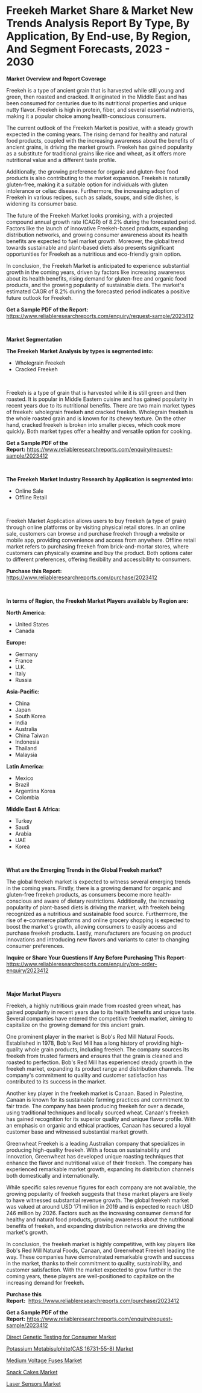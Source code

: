 <p><h1>Freekeh Market Share & Market New Trends Analysis Report By Type, By Application, By End-use, By Region, And Segment Forecasts, 2023 - 2030</h1></p><p><strong>Market Overview and Report Coverage</strong></p>
<p><p>Freekeh is a type of ancient grain that is harvested while still young and green, then roasted and cracked. It originated in the Middle East and has been consumed for centuries due to its nutritional properties and unique nutty flavor. Freekeh is high in protein, fiber, and several essential nutrients, making it a popular choice among health-conscious consumers.</p><p>The current outlook of the Freekeh Market is positive, with a steady growth expected in the coming years. The rising demand for healthy and natural food products, coupled with the increasing awareness about the benefits of ancient grains, is driving the market growth. Freekeh has gained popularity as a substitute for traditional grains like rice and wheat, as it offers more nutritional value and a different taste profile.</p><p>Additionally, the growing preference for organic and gluten-free food products is also contributing to the market expansion. Freekeh is naturally gluten-free, making it a suitable option for individuals with gluten intolerance or celiac disease. Furthermore, the increasing adoption of Freekeh in various recipes, such as salads, soups, and side dishes, is widening its consumer base.</p><p>The future of the Freekeh Market looks promising, with a projected compound annual growth rate (CAGR) of 8.2% during the forecasted period. Factors like the launch of innovative Freekeh-based products, expanding distribution networks, and growing consumer awareness about its health benefits are expected to fuel market growth. Moreover, the global trend towards sustainable and plant-based diets also presents significant opportunities for Freekeh as a nutritious and eco-friendly grain option.</p><p>In conclusion, the Freekeh Market is anticipated to experience substantial growth in the coming years, driven by factors like increasing awareness about its health benefits, rising demand for gluten-free and organic food products, and the growing popularity of sustainable diets. The market's estimated CAGR of 8.2% during the forecasted period indicates a positive future outlook for Freekeh.</p></p>
<p><strong>Get a Sample PDF of the Report:</strong> <a href="https://www.reliableresearchreports.com/enquiry/request-sample/2023412">https://www.reliableresearchreports.com/enquiry/request-sample/2023412</a></p>
<p>&nbsp;</p>
<p><strong>Market Segmentation</strong></p>
<p><strong>The Freekeh Market Analysis by types is segmented into:</strong></p>
<p><ul><li>Wholegrain Freekeh</li><li>Cracked Freekeh</li></ul></p>
<p>&nbsp;</p>
<p><p>Freekeh is a type of grain that is harvested while it is still green and then roasted. It is popular in Middle Eastern cuisine and has gained popularity in recent years due to its nutritional benefits. There are two main market types of freekeh: wholegrain freekeh and cracked freekeh. Wholegrain freekeh is the whole roasted grain and is known for its chewy texture. On the other hand, cracked freekeh is broken into smaller pieces, which cook more quickly. Both market types offer a healthy and versatile option for cooking.</p></p>
<p><strong>Get a Sample PDF of the Report:</strong>&nbsp;<a href="https://www.reliableresearchreports.com/enquiry/request-sample/2023412">https://www.reliableresearchreports.com/enquiry/request-sample/2023412</a></p>
<p>&nbsp;</p>
<p><strong>The Freekeh Market Industry Research by Application is segmented into:</strong></p>
<p><ul><li>Online Sale</li><li>Offline Retail</li></ul></p>
<p>&nbsp;</p>
<p><p>Freekeh Market Application allows users to buy freekeh (a type of grain) through online platforms or by visiting physical retail stores. In an online sale, customers can browse and purchase freekeh through a website or mobile app, providing convenience and access from anywhere. Offline retail market refers to purchasing freekeh from brick-and-mortar stores, where customers can physically examine and buy the product. Both options cater to different preferences, offering flexibility and accessibility to consumers.</p></p>
<p><strong>Purchase this Report:</strong>&nbsp; <a href="https://www.reliableresearchreports.com/purchase/2023412">https://www.reliableresearchreports.com/purchase/2023412</a></p>
<p>&nbsp;</p>
<p><strong>In terms of Region, the Freekeh Market Players available by Region are:</strong></p>
<p>
    <p> <strong> North America: </strong>
        <ul>
            <li>United States</li>
            <li>Canada</li>
        </ul>
        </p> 
    <p> <strong> Europe: </strong>
        <ul>
            <li>Germany</li>
            <li>France</li>
            <li>U.K.</li>
            <li>Italy</li>
            <li>Russia</li>
        </ul>
        </p> 
    <p> <strong> Asia-Pacific: </strong>
        <ul>
            <li>China</li>
            <li>Japan</li>
            <li>South Korea</li>
            <li>India</li>
            <li>Australia</li>
            <li>China Taiwan</li>
            <li>Indonesia</li>
            <li>Thailand</li>
            <li>Malaysia</li>
        </ul>
        </p> 
    <p> <strong> Latin America: </strong>
        <ul>
            <li>Mexico</li>
            <li>Brazil</li>
            <li>Argentina Korea</li>
            <li>Colombia</li>
        </ul>
        </p> 
    <p> <strong> Middle East & Africa: </strong>
        <ul>
            <li>Turkey</li>
            <li>Saudi</li>
            <li>Arabia</li>
            <li>UAE</li>
            <li>Korea</li>
        </ul>
    </p>
    </p>
<p>&nbsp;</p>
<p><strong>What are the Emerging Trends in the Global Freekeh market?</strong></p>
<p><p>The global freekeh market is expected to witness several emerging trends in the coming years. Firstly, there is a growing demand for organic and gluten-free freekeh products, as consumers become more health-conscious and aware of dietary restrictions. Additionally, the increasing popularity of plant-based diets is driving the market, with freekeh being recognized as a nutritious and sustainable food source. Furthermore, the rise of e-commerce platforms and online grocery shopping is expected to boost the market's growth, allowing consumers to easily access and purchase freekeh products. Lastly, manufacturers are focusing on product innovations and introducing new flavors and variants to cater to changing consumer preferences.</p></p>
<p><strong>Inquire or Share Your Questions If Any Before Purchasing This Report</strong>- <a href="https://www.reliableresearchreports.com/enquiry/pre-order-enquiry/2023412">https://www.reliableresearchreports.com/enquiry/pre-order-enquiry/2023412</a></p>
<p>&nbsp;</p>
<p><strong>Major Market Players</strong></p>
<p><p>Freekeh, a highly nutritious grain made from roasted green wheat, has gained popularity in recent years due to its health benefits and unique taste. Several companies have entered the competitive freekeh market, aiming to capitalize on the growing demand for this ancient grain.</p><p>One prominent player in the market is Bob's Red Mill Natural Foods. Established in 1978, Bob's Red Mill has a long history of providing high-quality whole grain products, including freekeh. The company sources its freekeh from trusted farmers and ensures that the grain is cleaned and roasted to perfection. Bob's Red Mill has experienced steady growth in the freekeh market, expanding its product range and distribution channels. The company's commitment to quality and customer satisfaction has contributed to its success in the market.</p><p>Another key player in the freekeh market is Canaan. Based in Palestine, Canaan is known for its sustainable farming practices and commitment to fair trade. The company has been producing freekeh for over a decade, using traditional techniques and locally sourced wheat. Canaan's freekeh has gained recognition for its superior quality and unique flavor profile. With an emphasis on organic and ethical practices, Canaan has secured a loyal customer base and witnessed substantial market growth.</p><p>Greenwheat Freekeh is a leading Australian company that specializes in producing high-quality freekeh. With a focus on sustainability and innovation, Greenwheat has developed unique roasting techniques that enhance the flavor and nutritional value of their freekeh. The company has experienced remarkable market growth, expanding its distribution channels both domestically and internationally.</p><p>While specific sales revenue figures for each company are not available, the growing popularity of freekeh suggests that these market players are likely to have witnessed substantial revenue growth. The global freekeh market was valued at around USD 171 million in 2019 and is expected to reach USD 246 million by 2026. Factors such as the increasing consumer demand for healthy and natural food products, growing awareness about the nutritional benefits of freekeh, and expanding distribution networks are driving the market's growth.</p><p>In conclusion, the freekeh market is highly competitive, with key players like Bob's Red Mill Natural Foods, Canaan, and Greenwheat Freekeh leading the way. These companies have demonstrated remarkable growth and success in the market, thanks to their commitment to quality, sustainability, and customer satisfaction. With the market expected to grow further in the coming years, these players are well-positioned to capitalize on the increasing demand for freekeh.</p></p>
<p><strong>Purchase this Report:</strong>&nbsp;&nbsp;<a href="https://www.reliableresearchreports.com/purchase/2023412">https://www.reliableresearchreports.com/purchase/2023412</a></p>
<p></p>
<p><strong>Get a Sample PDF of the Report:</strong>&nbsp;<a href="https://www.reliableresearchreports.com/enquiry/request-sample/2023412">https://www.reliableresearchreports.com/enquiry/request-sample/2023412</a></p>
<p><p><a href="https://github.com/tamvrosiya/Market-Research-Report-List-1/blob/main/direct-genetic-testing-for-consumer-market.md">Direct Genetic Testing for Consumer Market</a></p><p><a href="https://medium.com/@scanw41036/potassium-metabisulphite-cas-16731-55-8-market-comprehensive-assessment-by-type-application-and-07c95fe3feeb">Potassium Metabisulphite(CAS 16731-55-8) Market</a></p><p><a href="https://www.linkedin.com/pulse/medium-voltage-fuses-market-challenges-opportunities-s5kjf/">Medium Voltage Fuses Market</a></p><p><a href="https://github.com/dringals/Market-Research-Report-List-1/blob/main/snack-cakes-market.md">Snack Cakes Market</a></p><p><a href="https://www.linkedin.com/pulse/laser-sensors-market-research-report-provides-thorough-industry-vul7f/">Laser Sensors Market</a></p></p>
